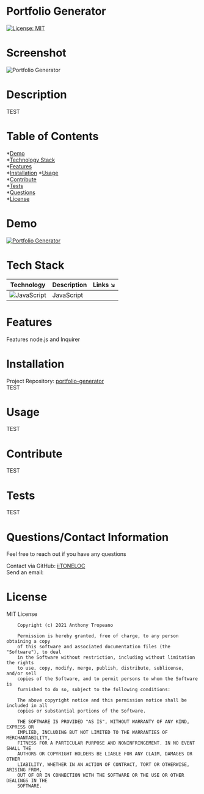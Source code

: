 
# Portfolio Generator  
[![License: MIT](https://img.shields.io/badge/License-MIT-yellow.svg)](https://opensource.org/licenses/MIT)

# Screenshot
![Portfolio Generator]( )

# Description
TEST

# Table of Contents
*[Demo](#demo)  
*[Technology Stack](#technology_stack)  
*[Features](#features)  
*[Installation](#installation)
*[Usage](#usage)  
*[Contribute](#contribute)  
*[Tests](#tests)  
*[Questions](#questions)  
*[License](#license)

# Demo
[![Portfolio Generator]( )]( )

# Tech Stack
| Technology | Description                        |Links ↘️ |
| ---------- | -----------------------------------| ------|  
| ![JavaScript](https://shields.io/static/v1?label=JavaScript&message=100%&color=yellow&style=flat-square) | JavaScript | [ ]( ) |

# Features
Features node.js and Inquirer 

# Installation  
Project Repository: [portfolio-generator](https://github.com/iiTONELOC/portfolio-generator)  
TEST 

# Usage
TEST

# Contribute 
TEST

# Tests
TEST

# Questions/Contact Information
Feel free to reach out if you have any questions

Contact via GitHub: [iiTONELOC](https://github.com/iiTONELOC)  
Send an email: [ ](mailto: )

# License
MIT License

        Copyright (c) 2021 Anthony Tropeano
        
        Permission is hereby granted, free of charge, to any person obtaining a copy
        of this software and associated documentation files (the "Software"), to deal
        in the Software without restriction, including without limitation the rights
        to use, copy, modify, merge, publish, distribute, sublicense, and/or sell
        copies of the Software, and to permit persons to whom the Software is
        furnished to do so, subject to the following conditions:
        
        The above copyright notice and this permission notice shall be included in all
        copies or substantial portions of the Software.
        
        THE SOFTWARE IS PROVIDED "AS IS", WITHOUT WARRANTY OF ANY KIND, EXPRESS OR
        IMPLIED, INCLUDING BUT NOT LIMITED TO THE WARRANTIES OF MERCHANTABILITY,
        FITNESS FOR A PARTICULAR PURPOSE AND NONINFRINGEMENT. IN NO EVENT SHALL THE
        AUTHORS OR COPYRIGHT HOLDERS BE LIABLE FOR ANY CLAIM, DAMAGES OR OTHER
        LIABILITY, WHETHER IN AN ACTION OF CONTRACT, TORT OR OTHERWISE, ARISING FROM,
        OUT OF OR IN CONNECTION WITH THE SOFTWARE OR THE USE OR OTHER DEALINGS IN THE
        SOFTWARE.
        

